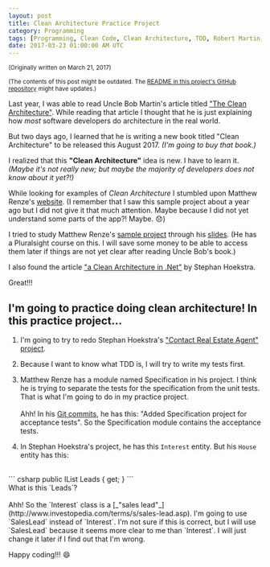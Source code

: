```yaml
---
layout: post
title: Clean Architecture Practice Project
category: Programming
tags: [Programming, Clean Code, Clean Architecture, TDD, Robert Martin, Matthew Renze]
date: 2017-03-23 01:00:00 AM UTC
---
```


<!-- March 23, 2017 9:00:00 AM Philippine Time -->

<small>(Originally written on March 21, 2017)</small>

<small>(The contents of this post might be outdated. The [README in this project's GitHub repository](https://github.com/jeremiahflaga/clean-architecture-practice/blob/master/README.md) might have updates.)</small>



Last year, I was able to read Uncle Bob Martin's article titled ["The Clean Architecture"](http://blog.cleancoder.com/uncle-bob/2012/08/13/the-clean-architecture.html). While reading that article I thought that he is just explaining how _most_ software developers do architecture in the real world.

<!--more-->

But two days ago, I learned that he is writing a new book titled "Clean Architecture" to be released this August 2017. _(I'm going to buy that book.)_

I realized that this **"Clean Architecture"** idea is new. I have to learn it. _(Maybe it's not really new; but maybe the majority of developers does not know about it yet?!)_

While looking for examples of _Clean Architecture_ I stumbled upon Matthew Renze's [website](http://www.matthewrenze.com/presentations.html#clean-architecture). (I remember that I saw this sample project about a year ago but I did not give it that much attention. Maybe because I did not yet understand some parts of the app?! Maybe. :disappointed:)

I tried to study Matthew Renze's [sample project](https://github.com/matthewrenze/clean-architecture-demo) through his [slides](http://www.matthewrenze.com/presentations/clean-architecture.pdf). (He has a Pluralsight course on this. I will save some money to be able to access them later if things are not yet clear after reading Uncle Bob's book.)

I also found the article ["a Clean Architecture in .Net"](https://medium.com/@stephanhoekstra/clean-architecture-in-net-8eed6c224c50#.wwhi7no7o) by Stephan Hoekstra.

Great!!!

## I'm going to practice doing clean architecture! In this practice project...

1. I'm going to try to redo Stephan Hoekstra's ["Contact Real Estate Agent" project](https://github.com/stephanhoekstra/clean-architecture).

2. Because I want to know what TDD is, I will try to write my tests first.

3. Matthew Renze has a module named Specification in his project. I think he is trying to separate the tests for the specification from the unit tests. That is what I'm going to do in my practice project.
<br /><br />
Ahh! In his [Git commits](https://github.com/matthewrenze/clean-architecture-demo/commits/master), he has this: "Added Specification project for acceptance tests". So the Specification module contains the acceptance tests.

4. In Stephan Hoekstra's project, he has this `Interest` entity. But his `House` entity has this:
<br />
``` csharp
public IList<Interest> Leads { get;  }
```
<br />
What is this `Leads`?
<br /><br />
Ahh! So the `Interest` class is a [_"sales lead"_](http://www.investopedia.com/terms/s/sales-lead.asp). I'm going to use `SalesLead` instead of `Interest`. I'm not sure if this is correct, but I will use `SalesLead` because it seems more clear to me than `Interest`. I will just change it later if I find out that I'm wrong.

Happy coding!!! :smile: